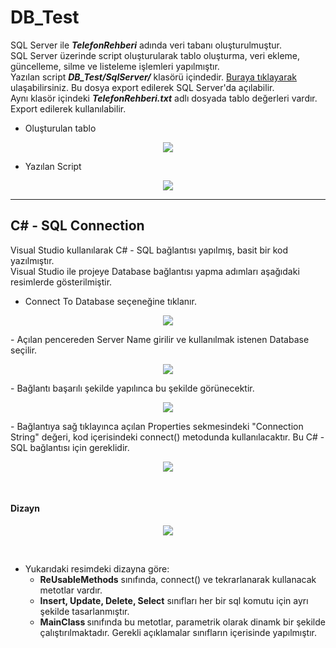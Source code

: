 # DB_Test

SQL Server ile ***TelefonRehberi*** adında veri tabanı oluşturulmuştur.<br>
SQL Server üzerinde script oluşturularak tablo oluşturma, veri ekleme, güncelleme, silme ve listeleme işlemleri yapılmıştır.<br>
Yazılan script ***DB_Test/SqlServer/*** klasörü içindedir. [Buraya tıklayarak](https://github.com/AliOzkn/DB_Test/blob/master/DB_Test/SqlServer/Telefon_Rehberi_Query.sql) ulaşabilirsiniz. Bu dosya export edilerek SQL Server'da açılabilir. <br>
Aynı klasör içindeki ***TelefonRehberi.txt*** adlı dosyada tablo değerleri vardır. Export edilerek kullanılabilir.
  - Oluşturulan tablo
<p align="center">
 <img src="https://user-images.githubusercontent.com/107454207/214802868-c096da58-1d7e-4fe4-a577-fec92f5b3b4b.png"/>
</p>

  - Yazılan Script
  <p align="center">
 <img src="https://user-images.githubusercontent.com/107454207/214802887-5265f821-6d48-48d3-875f-0e3e8b0dc552.png"/>
</p>

---

## C# - SQL Connection
Visual Studio kullanılarak C# - SQL bağlantısı yapılmış, basit bir kod yazılmıştır. <br>
Visual Studio ile projeye Database bağlantısı yapma adımları aşağıdaki resimlerde gösterilmiştir.<br>
  - Connect To Database seçeneğine tıklanır.
<p align="center">
 <img src="https://user-images.githubusercontent.com/107454207/214686980-ac48f633-0bfc-45d0-858a-2597c83e0643.png"/>
</p>
  - Açılan pencereden Server Name girilir ve kullanılmak istenen Database seçilir.
  <p align="center">
 <img src="https://user-images.githubusercontent.com/107454207/214686994-d8dfcf52-36ad-4edb-8a8b-826da2050194.png"/>
</p>
  - Bağlantı başarılı şekilde yapılınca bu şekilde görünecektir.
  <p align="center">
 <img src="https://user-images.githubusercontent.com/107454207/214687010-79470216-4bdf-4476-b887-b1b3ffd4e13b.png"/>
</p>
  - Bağlantıya sağ tıklayınca açılan Properties sekmesindeki "Connection String" değeri, kod içerisindeki connect() metodunda kullanılacaktır. Bu C# - SQL bağlantısı için gereklidir.
  <p align="center">
 <img src="https://user-images.githubusercontent.com/107454207/214687019-8156f6cc-4785-4e98-bfe3-8cf147af2837.png"/>
</p> <br>

<h4>Dizayn</h4>
 <p align="center">
 <img src="https://user-images.githubusercontent.com/107454207/214803379-fe906b5e-93a4-4694-a2f2-aed95a452ad5.png"/>
</p> <br>

- Yukarıdaki resimdeki dizayna göre:
  - <b>ReUsableMethods</b> sınıfında, connect() ve tekrarlanarak kullanacak metotlar vardır.
  - <b> Insert, Update, Delete, Select</b> sınıfları her bir sql komutu için ayrı şekilde tasarlanmıştır.
  - <b> MainClass </b> sınıfında bu metotlar, parametrik olarak dinamk bir şekilde çalıştırılmaktadır. Gerekli açıklamalar sınıfların içerisinde yapılmıştır.


